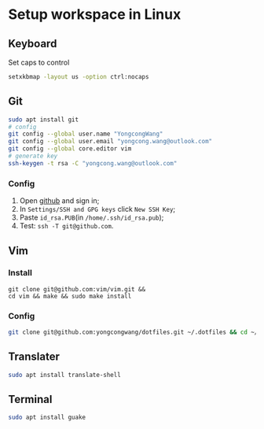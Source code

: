 # Setup workspace in Linux

## Keyboard

Set caps to control

```Bash
setxkbmap -layout us -option ctrl:nocaps
```

## Git

```Bash
sudo apt install git
# config
git config --global user.name "YongcongWang"
git config --global user.email "yongcong.wang@outlook.com"
git config --global core.editor vim
# generate key
ssh-keygen -t rsa -C "yongcong.wang@outlook.com"
```

### Config

1. Open [github](https://github.com/) and sign in;
2. In `Settings/SSH and GPG keys` click `New SSH Key`;
3. Paste `id_rsa.PUB`(in `/home/.ssh/id_rsa.pub`);
4. Test: `ssh -T git@github.com`.

## Vim

### Install

```
git clone git@github.com:vim/vim.git &&
cd vim && make && sudo make install
```

### Config

```Bash
git clone git@github.com:yongcongwang/dotfiles.git ~/.dotfiles && cd ~/.dotfiles && bash deploy.sh vim
```

## Translater

```Bash
sudo apt install translate-shell
```

## Terminal

```Bash
sudo apt install guake
```

